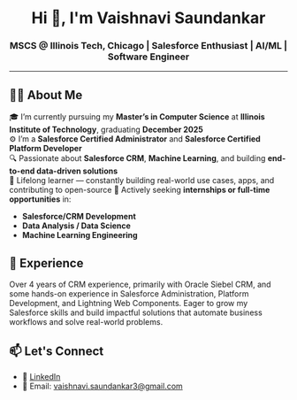 <h1 align="center">Hi 👋, I'm Vaishnavi Saundankar</h1>
<h3 align="center"> MSCS @ Illinois Tech, Chicago | Salesforce Enthusiast | AI/ML | Software Engineer</h3>

---

## 👩‍💻 About Me

🎓 I’m currently pursuing my **Master’s in Computer Science** at **Illinois Institute of Technology**, graduating **December 2025**  
⚙️ I’m a **Salesforce Certified Administrator** and **Salesforce Certified Platform Developer**  
🔍 Passionate about **Salesforce CRM**, **Machine Learning**, and building **end-to-end data-driven solutions**  
🧠 Lifelong learner — constantly building real-world use cases, apps, and contributing to open-source 
📌 Actively seeking **internships or full-time opportunities** in:
- **Salesforce/CRM Development**
- **Data Analysis / Data Science**
- **Machine Learning Engineering**


## 💼 Experience

Over 4 years of CRM experience, primarily with Oracle Siebel CRM, and some hands-on experience in Salesforce Administration, Platform Development, and Lightning Web Components. Eager to grow my Salesforce skills and build impactful solutions that automate business workflows and solve real-world problems.


## 📫 Let's Connect

- 💼 [LinkedIn](https://www.linkedin.com/in/vaishnavi-saundankar/)
- 📧 Email: vaishnavi.saundankar3@gmail.com
